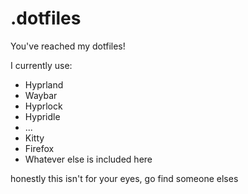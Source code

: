 # .dotfiles

You've reached my dotfiles!

I currently use:

- Hyprland
 - Waybar
 - Hyprlock
 - Hypridle
 - ...
- Kitty
- Firefox
- Whatever else is included here

honestly this isn't for your eyes, go find someone elses
